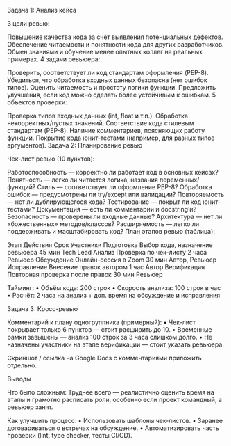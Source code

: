 Задача 1: Анализ кейса

3 цели ревью:

Повышение качества кода за счёт выявления потенциальных дефектов.
Обеспечение читаемости и понятности кода для других разработчиков.
Обмен знаниями и обучение менее опытных коллег на реальных примерах.
4 задачи ревьюера:

Проверить, соответствует ли код стандартам оформления (PEP-8).
Убедиться, что обработка входных данных безопасна (нет ошибок типов).
Оценить читаемость и простоту логики функции.
Предложить улучшения, если код можно сделать более устойчивым к ошибкам.
5 объектов проверки:

Проверка типов входных данных (int, float и т.п.).
Обработка некорректных/пустых значений.
Соответствие кода стилевым стандартам (PEP-8).
Наличие комментариев, поясняющих работу функции.
Покрытие кода юнит-тестами (например, для разных типов аргументов).
Задача 2: Планирование ревью

Чек-лист ревью (10 пунктов):

Работоспособность — корректно ли работает код в основных кейсах?
Понятность — легко ли читается логика, названия переменных/функций?
Стиль — соответствует ли оформление PEP-8?
Обработка ошибок — предусмотрены ли try/except или валидации?
Повторяемость — нет ли дублирующегося кода?
Тестирование — покрыт ли код юнит-тестами?
Документация — есть ли комментарии и docstring’и?
Безопасность — проверены ли входные данные?
Архитектура — нет ли «божественных» методов/классов?
Расширяемость — легко ли поддерживать и масштабировать код?
План этапов ревью (таблица):

Этап
Действия
Срок
Участники
Подготовка
Выбор кода, назначение ревьюера
45 мин
Tech Lead
Анализ
Проверка по чек-листу
2 часа
Ревьюер
Обсуждение
Онлайн-сессия в Zoom
30 мин
Автор, Ревьюер
Исправление
Внесение правок автором
1 час
Автор
Верификация
Повторная проверка после правок
30 мин
Ревьюер

Тайминг:
 • Объём кода: 200 строк
 • Скорость анализа: 100 строк в час
 • Расчёт: 2 часа на анализ + доп. время на обсуждение и исправления

 Задача 3: Кросс-ревью

 Комментарий к плану одногруппника (примерный):
 • Чек-лист покрывает только 6 пунктов — стоит расширить до 10.
 • Временные рамки завышены — анализ 100 строк за 3 часа слишком долго.
 • Не назначены участники на этапе верификации — стоит указать ревьюера.

 Скриншот / ссылка на Google Docs с комментариями приложить отдельно.

 Выводы

Что было сложным:
Труднее всего — реалистично оценить время на этапы и грамотно расписать роли, особенно если проект командный, а ревьюер занят.

Как улучшить процесс:
 • Использовать шаблоны чек-листов.
 • Заранее договариваться о встречах на обсуждение.
 • Автоматизировать часть проверки (lint, type checker, тесты CI/CD).
